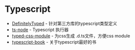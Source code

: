 # Typescript

- [DefinitelyTyped](https://github.com/DefinitelyTyped/DefinitelyTyped) - 针对第三方库的typescript类型定义
- [ts-node](https://www.npmjs.com/package/ts-node) - Typescript 执行器
- [typed-css-module](https://github.com/Quramy/typed-css-modules) - 为css生成 .d.ts文件，方便css module
- [typescript-book](https://github.com/basarat/typescript-book) - 关于typescript最好的书